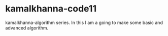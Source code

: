 # kamalkhanna-code11
kamalkhanna-algorithm series.
In this I am a going to make some basic and advanced algorithm. 

